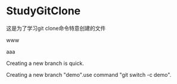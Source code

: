 ﻿# StudyGitClone
这是为了学习git clone命令特意创建的文件

www

aaa

Creating a new branch is quick.

Creating a new branch "demo".use  command "git switch -c demo".